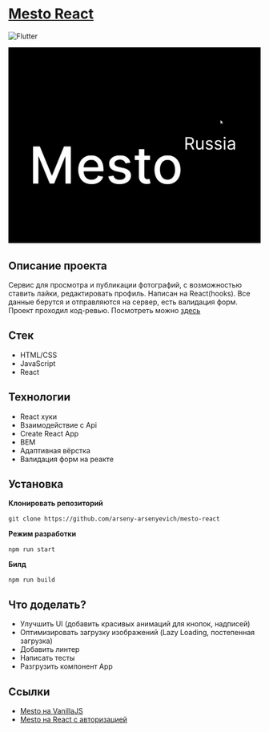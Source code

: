 # [Mesto React](https://arseny-arsenyevich.github.io/mesto-react/)

![Flutter](https://img.shields.io/badge/status-release-<COLOR>)

![интро](./src/images/mesto.gif)

## **Описание проекта**
Сервис для просмотра и публикации фотографий, с возможностью ставить лайки, редактировать профиль. Написан на React(hooks). Все данные берутся и отправляются на сервер, есть валидация форм. Проект проходил код-ревью.
Посмотреть можно [здесь](https://arseny-arsenyevich.github.io/mesto-react/)

## **Стек**
+ HTML/CSS
+ JavaScript
+ React

## **Технологии**
+ React хуки
+ Взаимодействие с Api
+ Create React App
+ BEM
+ Адаптивная вёрстка
+ Валидация форм на реакте

## **Установка**
__Клонировать репозиторий__
```
git clone https://github.com/arseny-arsenyevich/mesto-react
```

__Режим разработки__
```
npm run start
```

__Билд__
```
npm run build
```

## **Что доделать?**
+ Улучшить UI (добавить красивых анимаций для кнопок, надписей)
+ Оптимизировать загрузку изображений (Lazy Loading, постепенная загрузка)
+ Добавить линтер
+ Написать тесты
+ Разгрузить компонент App

## **Ссылки**
+ [Mesto на VanillaJS](https://github.com/arseny-arsenyevich/mesto)
+ [Mesto на React с авторизацией](https://github.com/arseny-arsenyevich/react-mesto-auth)